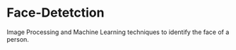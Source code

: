 # Face-Detetction
Image Processing and Machine Learning techniques to identify the face of a person.
